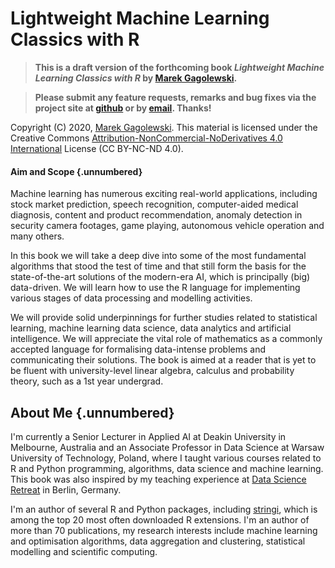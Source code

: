 # Lightweight Machine Learning Classics with R

> **This is a draft version of the forthcoming book
*Lightweight Machine Learning Classics with R*
by [Marek Gagolewski](https://www.gagolewski.com).**

> **Please submit any feature requests, remarks and bug fixes
via the project site at [github](https://github.com/gagolews/lmlcr/issues)
or by [email](https://www.gagolewski.com). Thanks!**


Copyright (C) 2020, [Marek Gagolewski](https://www.gagolewski.com).
This material is licensed under the Creative Commons
[Attribution-NonCommercial-NoDerivatives 4.0 International](https://creativecommons.org/licenses/by-nc-nd/4.0/)
License (CC BY-NC-ND 4.0).




#### Aim and Scope  {.unnumbered}

Machine learning has numerous exciting real-world applications,
including stock market prediction, speech recognition,
computer-aided medical diagnosis, content and product recommendation,
anomaly detection in security camera footages, game playing,
autonomous vehicle operation and many others.

In this book we will take a deep dive into some of the most fundamental
algorithms that stood the test of time and that still form
the basis for the state-of-the-art solutions of the modern-era AI,
which is principally (big) data-driven.
We will learn how to use the R language
for implementing various stages
of data processing and modelling activities.

We will provide solid underpinnings for further studies
related to statistical learning, machine learning
data science, data analytics and artificial intelligence.
We will appreciate the vital role of mathematics as a commonly accepted
language for formalising data-intense problems and communicating their solutions.
The book is aimed at a reader that is yet to be fluent with
university-level linear algebra, calculus and probability theory,
such as a 1st year undergrad.




## About Me  {.unnumbered}


I'm currently a Senior Lecturer in Applied AI at Deakin University
in Melbourne, Australia
and an Associate Professor in Data Science at Warsaw University of Technology,
Poland, where I taught various courses related to
R and Python programming, algorithms,
data science and machine learning.
This book was also inspired by my teaching experience at
[Data Science Retreat](https://datascienceretreat.com) in Berlin, Germany.

I'm an author of several R and Python packages, including
[stringi](http://www.gagolewski.com/software/stringi/),
which is among the top 20 most often downloaded R extensions.
I'm an author of more than 70 publications, my research interests include
machine learning and optimisation algorithms, data aggregation and clustering,
statistical modelling and scientific computing.

